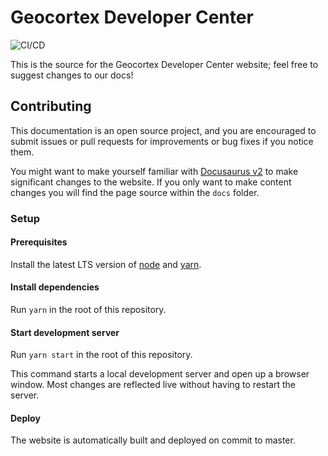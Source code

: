 # Geocortex Developer Center

![CI/CD](https://github.com/geocortex/dev-center/workflows/CI/CD/badge.svg)

This is the source for the Geocortex Developer Center website; feel free to suggest changes to our docs!

## Contributing

This documentation is an open source project, and you are encouraged to submit issues or pull requests for improvements or bug fixes if you notice them.

You might want to make yourself familiar with [Docusaurus v2](https://v2.docusaurus.io/) to make significant changes to the website. If you only want to make content changes you will find the page source within the `docs` folder.

### Setup

#### Prerequisites

Install the latest LTS version of [node](https://nodejs.org/) and [yarn](https://classic.yarnpkg.com/en/docs/install).

#### Install dependencies

Run `yarn` in the root of this repository.

#### Start development server

Run `yarn start` in the root of this repository.

This command starts a local development server and open up a browser window. Most changes are reflected live without having to restart the server.

#### Deploy

The website is automatically built and deployed on commit to master.
